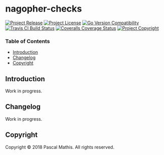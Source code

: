 # nagopher-checks

[![Project Release](https://img.shields.io/github/release/snapserv/nagopher-checks.svg)](https://github.com/snapserv/nagopher-checks/releases/latest)
[![Project License](https://img.shields.io/badge/license-GPL--3.0-blue.svg)](https://github.com/snapserv/nagopher-checks/LICENSE.txt)
[![Go Version Compatibility](https://img.shields.io/badge/go_version-1.9_--_1.10-brightgreen.svg)](https://golang.org/)
[![Travis CI Build Status](https://img.shields.io/travis/snapserv/nagopher-checks/master.svg)](https://travis-ci.org/snapserv/nagopher-checks)
[![Coveralls Coverage Status](https://img.shields.io/coveralls/github/snapserv/nagopher-checks/master.svg)](https://coveralls.io/github/snapserv/nagopher-checks?branch=master)
[![Project Copyright](http://img.shields.io/badge/copyright-Pascal_Mathis-lightgrey.svg)](https://www.pascalmathis.com/)

### Table of Contents

- [Introduction](#introduction)
- [Changelog](#changelog)
- [Copyright](#copyright)

## Introduction

Work in progress.

## Changelog

Work in progress.

## Copyright

Copyright &copy; 2018  Pascal Mathis. All rights reserved.
